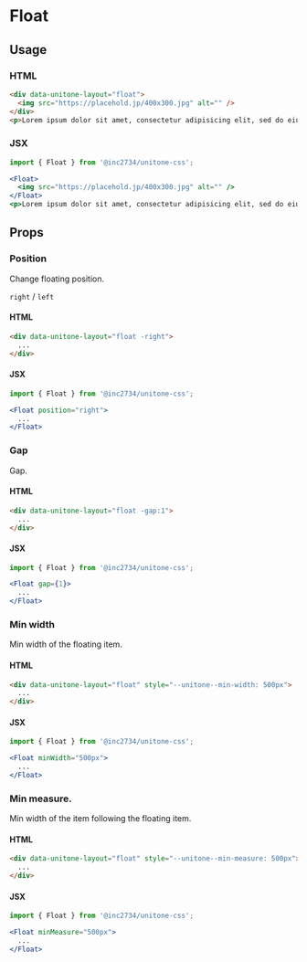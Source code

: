 # Float

## Usage

### HTML

```html
<div data-unitone-layout="float">
  <img src="https://placehold.jp/400x300.jpg" alt="" />
</div>
<p>Lorem ipsum dolor sit amet, consectetur adipisicing elit, sed do eiusmod tempor incididunt ut labore et dolore magna aliqua. Ut enim ad minim veniam, quis nostrud exercitation ullamco laboris nisi ut aliquip ex ea commodo consequat. Duis aute irure dolor in reprehenderit in voluptate velit esse cill</p>
```

### JSX

```jsx
import { Float } from '@inc2734/unitone-css';

<Float>
  <img src="https://placehold.jp/400x300.jpg" alt="" />
</Float>
<p>Lorem ipsum dolor sit amet, consectetur adipisicing elit, sed do eiusmod tempor incididunt ut labore et dolore magna aliqua. Ut enim ad minim veniam, quis nostrud exercitation ullamco laboris nisi ut aliquip ex ea commodo consequat. Duis aute irure dolor in reprehenderit in voluptate velit esse cill</p>
```

## Props

### Position

Change floating position.

`right` / `left`

#### HTML

```html
<div data-unitone-layout="float -right">
  ...
</div>
```

#### JSX

```jsx
import { Float } from '@inc2734/unitone-css';

<Float position="right">
  ...
</Float>
```

### Gap

Gap.

#### HTML

```html
<div data-unitone-layout="float -gap:1">
  ...
</div>
```

#### JSX

```jsx
import { Float } from '@inc2734/unitone-css';

<Float gap={1}>
  ...
</Float>
```

### Min width

Min width of the floating item.

#### HTML

```html
<div data-unitone-layout="float" style="--unitone--min-width: 500px">
  ...
</div>
```

#### JSX

```jsx
import { Float } from '@inc2734/unitone-css';

<Float minWidth="500px">
  ...
</Float>
```

### Min measure.

Min width of the item following the floating item.

#### HTML

```html
<div data-unitone-layout="float" style="--unitone--min-measure: 500px">
  ...
</div>
```

#### JSX

```jsx
import { Float } from '@inc2734/unitone-css';

<Float minMeasure="500px">
  ...
</Float>
```
